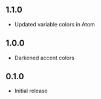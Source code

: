 ## 1.1.0
* Updated variable colors in Atom

## 1.0.0
* Darkened accent colors

## 0.1.0
* Initial release